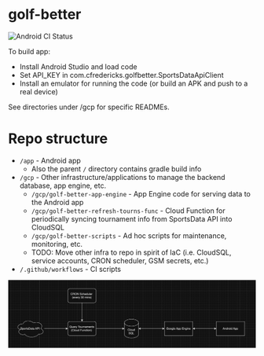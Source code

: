 # golf-better
![Android CI Status](https://github.com/cfredericks/golf-better/actions/workflows/android.yml/badge.svg)

To build app:
- Install Android Studio and load code
- Set API_KEY in com.cfredericks.golfbetter.SportsDataApiClient
- Install an emulator for running the code (or build an APK and push to a real device)

See directories under /gcp for specific READMEs.

# Repo structure

- `/app` - Android app
  - Also the parent `/` directory contains gradle build info
- `/gcp` - Other infrastructure/applications to manage the backend database, app engine, etc.
  - `/gcp/golf-better-app-engine` - App Engine code for serving data to the Android app
  - `/gcp/golf-better-refresh-tourns-func` - Cloud Function for periodically syncing tournament info from SportsData API into CloudSQL
  - `/gcp/golf-better-scripts` - Ad hoc scripts for maintenance, monitoring, etc.
  - TODO: Move other infra to repo in spirit of IaC (i.e. CloudSQL, service accounts, CRON scheduler, GSM secrets, etc.)
- `/.github/workflows` - CI scripts

![System Diagram](system-diagram.png)